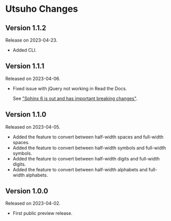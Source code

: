 # Utsuho Changes

## Version 1.1.2

Release on 2023-04-23.

* Added CLI.

## Version 1.1.1

Released on 2023-04-06.

* Fixed issue with jQuery not working in Read the Docs.

  See ["Sphinx 6 is out and has important breaking changes"](https://blog.readthedocs.com/sphinx6-upgrade/).

## Version 1.1.0

Released on 2023-04-05.

* Added the feature to convert between half-width spaces and full-width spaces.
* Added the feature to convert between half-width symbols and full-width symbols.
* Added the feature to convert between half-width digits and full-width digits.
* Added the feature to convert between half-width alphabets and full-width alphabets.

## Version 1.0.0

Released on 2023-04-02.

* First public preview release.
